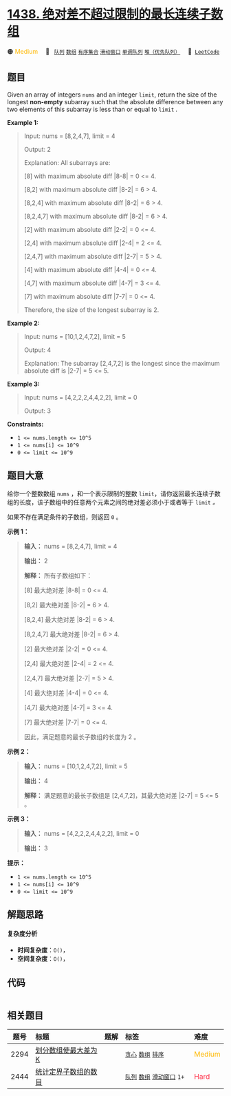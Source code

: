 # [1438. 绝对差不超过限制的最长连续子数组](https://leetcode.com/problems/longest-continuous-subarray-with-absolute-diff-less-than-or-equal-to-limit)

🟠 <font color=#ffb800>Medium</font>&emsp; 🔖&ensp; [`队列`](/tag/queue.md) [`数组`](/tag/array.md) [`有序集合`](/tag/ordered-set.md) [`滑动窗口`](/tag/sliding-window.md) [`单调队列`](/tag/monotonic-queue.md) [`堆（优先队列）`](/tag/heap-priority-queue.md)&emsp; 🔗&ensp;[`LeetCode`](https://leetcode.com/problems/longest-continuous-subarray-with-absolute-diff-less-than-or-equal-to-limit)

## 题目

Given an array of integers `nums` and an integer `limit`, return the size of
the longest **non-empty** subarray such that the absolute difference between
any two elements of this subarray is less than or equal to `limit` _._



**Example 1:**

> Input: nums = [8,2,4,7], limit = 4
> 
> Output: 2 
> 
> Explanation: All subarrays are: 
> 
> [8] with maximum absolute diff |8-8| = 0 <= 4.
> 
> [8,2] with maximum absolute diff |8-2| = 6 > 4. 
> 
> [8,2,4] with maximum absolute diff |8-2| = 6 > 4.
> 
> [8,2,4,7] with maximum absolute diff |8-2| = 6 > 4.
> 
> [2] with maximum absolute diff |2-2| = 0 <= 4.
> 
> [2,4] with maximum absolute diff |2-4| = 2 <= 4.
> 
> [2,4,7] with maximum absolute diff |2-7| = 5 > 4.
> 
> [4] with maximum absolute diff |4-4| = 0 <= 4.
> 
> [4,7] with maximum absolute diff |4-7| = 3 <= 4.
> 
> [7] with maximum absolute diff |7-7| = 0 <= 4. 
> 
> Therefore, the size of the longest subarray is 2.

**Example 2:**

> Input: nums = [10,1,2,4,7,2], limit = 5
> 
> Output: 4 
> 
> Explanation: The subarray [2,4,7,2] is the longest since the maximum absolute diff is |2-7| = 5 <= 5.

**Example 3:**

> Input: nums = [4,2,2,2,4,4,2,2], limit = 0
> 
> Output: 3

**Constraints:**

  * `1 <= nums.length <= 10^5`
  * `1 <= nums[i] <= 10^9`
  * `0 <= limit <= 10^9`


## 题目大意

给你一个整数数组 `nums` ，和一个表示限制的整数 `limit`，请你返回最长连续子数组的长度，该子数组中的任意两个元素之间的绝对差必须小于或者等于
`limit` _。_

如果不存在满足条件的子数组，则返回 `0` 。



**示例 1：**

> 
> 
> 
> 
> 
> **输入：** nums = [8,2,4,7], limit = 4
> 
> **输出：** 2 
> 
> **解释：** 所有子数组如下：
> 
> [8] 最大绝对差 |8-8| = 0 <= 4.
> 
> [8,2] 最大绝对差 |8-2| = 6 > 4. 
> 
> [8,2,4] 最大绝对差 |8-2| = 6 > 4.
> 
> [8,2,4,7] 最大绝对差 |8-2| = 6 > 4.
> 
> [2] 最大绝对差 |2-2| = 0 <= 4.
> 
> [2,4] 最大绝对差 |2-4| = 2 <= 4.
> 
> [2,4,7] 最大绝对差 |2-7| = 5 > 4.
> 
> [4] 最大绝对差 |4-4| = 0 <= 4.
> 
> [4,7] 最大绝对差 |4-7| = 3 <= 4.
> 
> [7] 最大绝对差 |7-7| = 0 <= 4. 
> 
> 因此，满足题意的最长子数组的长度为 2 。
> 
> 

**示例 2：**

> 
> 
> 
> 
> 
> **输入：** nums = [10,1,2,4,7,2], limit = 5
> 
> **输出：** 4 
> 
> **解释：** 满足题意的最长子数组是 [2,4,7,2]，其最大绝对差 |2-7| = 5 <= 5 。
> 
> 

**示例 3：**

> 
> 
> 
> 
> 
> **输入：** nums = [4,2,2,2,4,4,2,2], limit = 0
> 
> **输出：** 3
> 
> 



**提示：**

  * `1 <= nums.length <= 10^5`
  * `1 <= nums[i] <= 10^9`
  * `0 <= limit <= 10^9`


## 解题思路

#### 复杂度分析

- **时间复杂度**：`O()`，
- **空间复杂度**：`O()`，

## 代码

```javascript

```

## 相关题目

<!-- prettier-ignore -->
| 题号 | 标题 | 题解 | 标签 | 难度 |
| :------: | :------ | :------: | :------ | :------ |
| 2294 | [划分数组使最大差为 K](https://leetcode.com/problems/partition-array-such-that-maximum-difference-is-k) |  |  [`贪心`](/tag/greedy.md) [`数组`](/tag/array.md) [`排序`](/tag/sorting.md) | <font color=#ffb800>Medium</font> |
| 2444 | [统计定界子数组的数目](https://leetcode.com/problems/count-subarrays-with-fixed-bounds) |  |  [`队列`](/tag/queue.md) [`数组`](/tag/array.md) [`滑动窗口`](/tag/sliding-window.md) `1+` | <font color=#ff334b>Hard</font> |

<style>
.blue {
    background-color: #096dd9;
    padding: 0.25rem 0.5rem;
    margin: 0;
    font-size: 0.85em;
    border-radius: 3px;
    color: white;
    font-weight: 500;
}
table th:first-of-type { width: 10%; }
table th:nth-of-type(2) { width: 35%; }
table th:nth-of-type(3) { width: 10%; }
table th:nth-of-type(4) { width: 35%; }
table th:nth-of-type(5) { width: 10%; }
</style>
